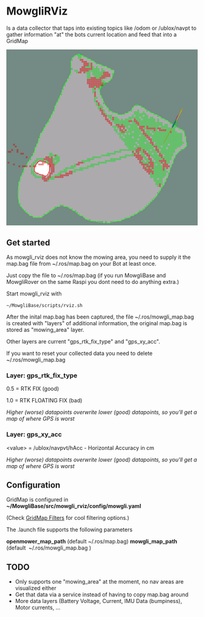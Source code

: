 # MowgliRViz

Is a data collector that taps into existing topics like /odom or /ublox/navpt to gather information "at" the bots current location and feed that into a GridMap

![RVIZ Screenshot](./images/mowgli_rviz.png)

## Get started 

As mowgli_rviz does not know the mowing area, you need to supply it the map.bag file from ~/.ros/map.bag on your Bot at least once. 

Just copy the file to ~/.ros/map.bag (if you run MowgliBase and MowgliRover on the same Raspi you dont need to do anything extra.)

Start mowgli_rviz with

```
~/MowgliBase/scripts/rviz.sh
```

After the inital map.bag has been captured, the file ~/.ros/mowgli_map.bag is created with "layers" of additional information, the original map.bag is stored as "mowing_area" layer.

Other layers are current "gps_rtk_fix_type" and "gps_xy_acc".

If you want to reset your collected data you need to delete ~/.ros/mowgli_map.bag

### Layer: gps_rtk_fix_type

   0.5 = RTK FIX (good)

   1.0 = RTK FLOATING FIX (bad)

   *Higher (worse) datapoints overwrite lower (good) datapoints, so you'll get a map of where GPS is worst* 

### Layer: gps_xy_acc

   \<value\> = /ublox/navpvt/hAcc - Horizontal Accuracy in cm 

   *Higher (worse) datapoints overwrite lower (good) datapoints, so you'll get a map of where GPS is worst*

## Configuration

   GridMap is configured in **~/MowgliBase/src/mowgli_rviz/config/mowgli.yaml**
   
   (Check [GridMap Filters](https://github.com/ANYbotics/grid_map#grid_map_filters) for cool filtering options.)

   The .launch file supports the following parameters

   **openmower_map_path** (default ~/.ros/map.bag)
   **mowgli_map_path** (default  ~/.ros/mowgli_map.bag )

## TODO

 * Only supports one "mowing_area" at the moment, no nav areas are visualized either
 * Get that data via a service instead of having to copy map.bag around 
 * More data layers (Battery Voltage, Current, IMU Data (bumpiness), Motor currents, ... 
